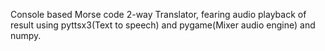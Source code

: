 Console based Morse code 2-way Translator, fearing audio playback of result using pyttsx3(Text to speech) and pygame(Mixer audio engine) and numpy.
